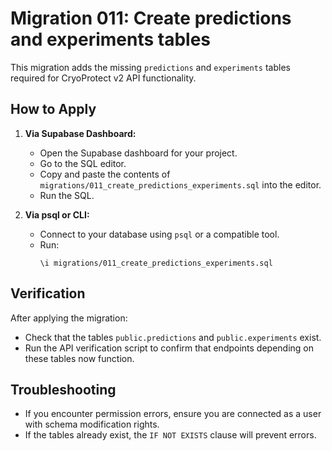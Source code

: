 # Migration 011: Create predictions and experiments tables

This migration adds the missing `predictions` and `experiments` tables required for CryoProtect v2 API functionality.

## How to Apply

1. **Via Supabase Dashboard:**
   - Open the Supabase dashboard for your project.
   - Go to the SQL editor.
   - Copy and paste the contents of `migrations/011_create_predictions_experiments.sql` into the editor.
   - Run the SQL.

2. **Via psql or CLI:**
   - Connect to your database using `psql` or a compatible tool.
   - Run:
     ```
     \i migrations/011_create_predictions_experiments.sql
     ```

## Verification

After applying the migration:
- Check that the tables `public.predictions` and `public.experiments` exist.
- Run the API verification script to confirm that endpoints depending on these tables now function.

## Troubleshooting

- If you encounter permission errors, ensure you are connected as a user with schema modification rights.
- If the tables already exist, the `IF NOT EXISTS` clause will prevent errors.